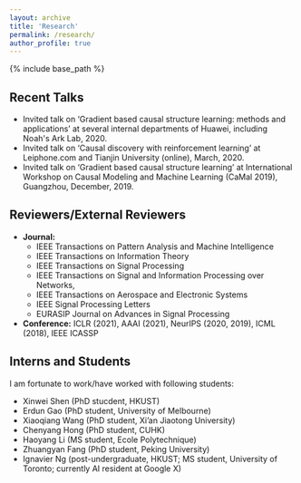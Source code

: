 ```yaml
---
layout: archive
title: 'Research'
permalink: /research/
author_profile: true
---
```


{% include base_path %}

Recent Talks
---
* Invited talk on ‘Gradient based causal structure learning: methods and applications’ at several internal departments of Huawei, including Noah's Ark Lab, 2020. 
* Invited talk on ‘Causal discovery with reinforcement learning’ at Leiphone.com and Tianjin University (online), March, 2020.
* Invited talk on ‘Gradient based causal structure learning’ at International Workshop on Causal Modeling and Machine Learning (CaMal 2019), Guangzhou, December, 2019.

Reviewers/External Reviewers
---
* **Journal:** 
    * IEEE Transactions on Pattern Analysis and Machine Intelligence
    * IEEE Transactions on Information Theory
    * IEEE Transactions on Signal Processing 
    * IEEE Transactions on Signal and Information Processing over Networks,
    * IEEE Transactions on Aerospace and Electronic Systems
    * IEEE Signal Processing Letters
    * EURASIP Journal on Advances in Signal Processing
* **Conference:** ICLR (2021), AAAI (2021), NeurIPS (2020, 2019), ICML (2018), IEEE ICASSP

Interns and Students 
---
I am fortunate to work/have worked with following students:

* Xinwei Shen (PhD stucdent, HKUST)
* Erdun Gao (PhD student, University of Melbourne)
* Xiaoqiang Wang (PhD student, Xi’an Jiaotong University)
* Chenyang Hong (PhD student, CUHK)
* Haoyang Li (MS student, Ecole Polytechnique)
* Zhuangyan Fang (PhD student, Peking University)
* Ignavier Ng (post-undergraduate, HKUST; MS student, University of Toronto; currently AI resident at Google X)
